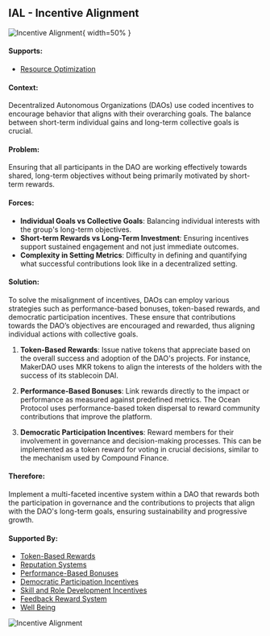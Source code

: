 ## IAL - Incentive Alignment

![Incentive Alignment](output/illustrations/incentive_alignment.png){ width=50% }

#### Supports:

* [Resource Optimization](/patterns/resource_optimization.html)

#### Context:

Decentralized Autonomous Organizations (DAOs) use coded incentives to encourage behavior that aligns with their overarching goals. The balance between short-term individual gains and long-term collective goals is crucial.

#### Problem:

Ensuring that all participants in the DAO are working effectively towards shared, long-term objectives without being primarily motivated by short-term rewards.

#### Forces:

- **Individual Goals vs Collective Goals**: Balancing individual interests with the group's long-term objectives.
- **Short-term Rewards vs Long-Term Investment**: Ensuring incentives support sustained engagement and not just immediate outcomes.
- **Complexity in Setting Metrics**: Difficulty in defining and quantifying what successful contributions look like in a decentralized setting.

#### Solution:

To solve the misalignment of incentives, DAOs can employ various strategies such as performance-based bonuses, token-based rewards, and democratic participation incentives. These ensure that contributions towards the DAO’s objectives are encouraged and rewarded, thus aligning individual actions with collective goals.

1. **Token-Based Rewards**: Issue native tokens that appreciate based on the overall success and adoption of the DAO's projects. For instance, MakerDAO uses MKR tokens to align the interests of the holders with the success of its stablecoin DAI.

2. **Performance-Based Bonuses**: Link rewards directly to the impact or performance as measured against predefined metrics. The Ocean Protocol uses performance-based token dispersal to reward community contributions that improve the platform.

3. **Democratic Participation Incentives**: Reward members for their involvement in governance and decision-making processes. This can be implemented as a token reward for voting in crucial decisions, similar to the mechanism used by Compound Finance.

#### Therefore:

Implement a multi-faceted incentive system within a DAO that rewards both the participation in governance and the contributions to projects that align with the DAO's long-term goals, ensuring sustainability and progressive growth.

#### Supported By:

* [Token-Based Rewards](/patterns/token_based_rewards.html)
* [Reputation Systems](/patterns/reputation_systems.html)
* [Performance-Based Bonuses](/patterns/performance_based_bonuses.html)
* [Democratic Participation Incentives](/patterns/democratic_participation_incentives.html)
* [Skill and Role Development Incentives](/patterns/skill_and_role_development_incentives.html)
* [Feedback Reward System](/patterns/feedback_reward_system.html)
* [Well Being](/patterns/well_being.html)

![Incentive Alignment](output/incentive_alignment_specific_graph.png)